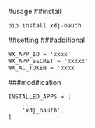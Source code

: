 #usage
##install
```
pip install xdj-oauth
```
##setting
###additional
```
WX_APP_ID = 'xxxx'
WX_APP_SECRET = 'xxxxx'
WX_AC_TOKEN = 'xxxx'
```
###modification
```
INSTALLED_APPS = [
    ...
    'xdj_oauth',
]
```